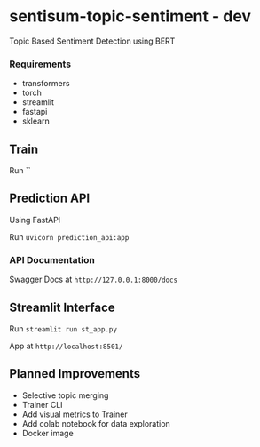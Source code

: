 # sentisum-topic-sentiment - dev
Topic Based Sentiment Detection using BERT

### Requirements
- transformers
- torch
- streamlit
- fastapi
- sklearn

## Train
Run ``

## Prediction API
Using FastAPI

Run `uvicorn prediction_api:app`

###  API Documentation
Swagger Docs at `http://127.0.0.1:8000/docs`

## Streamlit Interface
Run `streamlit run st_app.py`

App at `http://localhost:8501/`

## Planned Improvements
- Selective topic merging
- Trainer CLI
- Add visual metrics to Trainer
- Add colab notebook for data exploration
- Docker image
